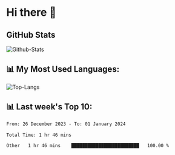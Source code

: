 # Hi there 👋

## GitHub Stats
![Github-Stats](https://github-readme-stats-sigma-five.vercel.app/api?username=ltorson&show_icons=true&theme=radical&count_private=true)

## 📊 My Most Used Languages:
![Top-Langs](https://github-readme-stats-sigma-five.vercel.app/api/top-langs/?username=LTorson&layout=compact&langs_count=10)

## 📊 Last week's Top 10:
<!--START_SECTION:waka-->

```txt
From: 26 December 2023 - To: 01 January 2024

Total Time: 1 hr 46 mins

Other   1 hr 46 mins    █████████████████████████   100.00 %
```

<!--END_SECTION:waka-->

